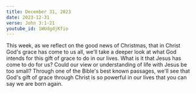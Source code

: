 ```yaml
---
title: December 31, 2023
date: 2023-12-31
verse: John 3:1-21
youtube_id: 1WUdgdjKfio
---
```


This week, as we reflect on the good news of Christmas, that in Christ God's grace has come to us all, we'll take a deeper look at what God intends for this gift of grace to do in our lives. What is it that Jesus has come to do for us? Could our view or understanding of life with Jesus be too small? Through one of the Bible's best known passages, we'll see that God's gift of grace through Christ is so powerful in our lives that you can say we are born again.
